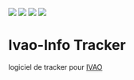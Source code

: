 ![](https://img.shields.io/github/issues/alexcaussades/ivao-info?style=for-the-badge)
![](https://img.shields.io/github/forks/alexcaussades/ivao-info?style=for-the-badge)
![](https://img.shields.io/github/stars/alexcaussades/ivao-info?style=for-the-badge)
![](https://img.shields.io/github/license/alexcaussades/ivao-info?style=for-the-badge)
# Ivao-Info Tracker

logiciel de tracker pour [IVAO](https://www.ivao.aero/)
